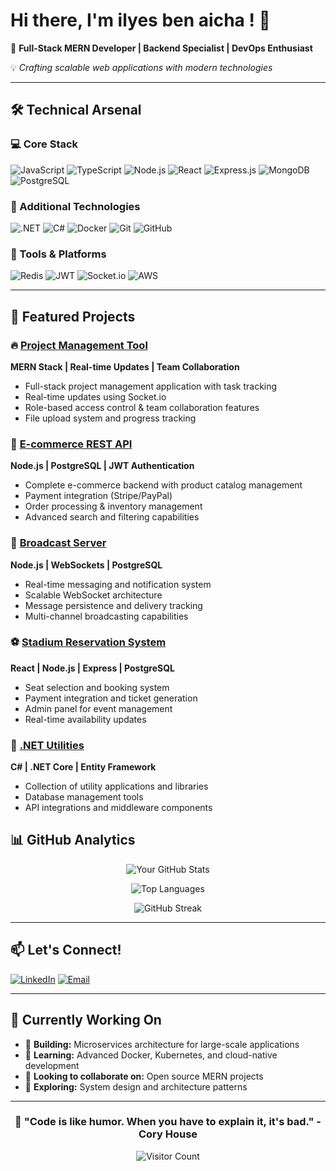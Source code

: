 # Hi there, I'm ilyes ben aicha ! 👋

🚀 **Full-Stack MERN Developer | Backend Specialist | DevOps Enthusiast**

💡 *Crafting scalable web applications with modern technologies*

---

## 🛠️ Technical Arsenal

### 💻 Core Stack
![JavaScript](https://img.shields.io/badge/-JavaScript-F7DF1E?style=for-the-badge&logo=javascript&logoColor=black)
![TypeScript](https://img.shields.io/badge/-TypeScript-3178C6?style=for-the-badge&logo=typescript&logoColor=white)
![Node.js](https://img.shields.io/badge/-Node.js-339933?style=for-the-badge&logo=node.js&logoColor=white)
![React](https://img.shields.io/badge/-React-61DAFB?style=for-the-badge&logo=react&logoColor=black)
![Express.js](https://img.shields.io/badge/-Express.js-000000?style=for-the-badge&logo=express&logoColor=white)
![MongoDB](https://img.shields.io/badge/-MongoDB-47A248?style=for-the-badge&logo=mongodb&logoColor=white)
![PostgreSQL](https://img.shields.io/badge/-PostgreSQL-336791?style=for-the-badge&logo=postgresql&logoColor=white)

### 🎯 Additional Technologies
![.NET](https://img.shields.io/badge/-.NET-512BD4?style=for-the-badge&logo=dotnet&logoColor=white)
![C#](https://img.shields.io/badge/-C%23-239120?style=for-the-badge&logo=c-sharp&logoColor=white)
![Docker](https://img.shields.io/badge/-Docker-2496ED?style=for-the-badge&logo=docker&logoColor=white)
![Git](https://img.shields.io/badge/-Git-F05032?style=for-the-badge&logo=git&logoColor=white)
![GitHub](https://img.shields.io/badge/-GitHub-181717?style=for-the-badge&logo=github&logoColor=white)

### 🔧 Tools & Platforms
![Redis](https://img.shields.io/badge/-Redis-DC382D?style=for-the-badge&logo=redis&logoColor=white)
![JWT](https://img.shields.io/badge/-JWT-000000?style=for-the-badge&logo=json-web-tokens&logoColor=white)
![Socket.io](https://img.shields.io/badge/-Socket.io-010101?style=for-the-badge&logo=socket.io&logoColor=white)
![AWS](https://img.shields.io/badge/-AWS-232F3E?style=for-the-badge&logo=amazon-aws&logoColor=white)

---

## 🚀 Featured Projects

### 🔥 [Project Management Tool](https://github.com/ilyesbenaicha/project-management-tool)
**MERN Stack | Real-time Updates | Team Collaboration**
- Full-stack project management application with task tracking
- Real-time updates using Socket.io
- Role-based access control & team collaboration features
- File upload system and progress tracking

### 🛒 [E-commerce REST API](https://github.com/ilyesbenaicha/ecommerce-api)
**Node.js | PostgreSQL | JWT Authentication**
- Complete e-commerce backend with product catalog management
- Payment integration (Stripe/PayPal)
- Order processing & inventory management
- Advanced search and filtering capabilities

### 📡 [Broadcast Server](https://github.com/ilyesbenaicha/broadcast-server)
**Node.js | WebSockets | PostgreSQL**
- Real-time messaging and notification system
- Scalable WebSocket architecture
- Message persistence and delivery tracking
- Multi-channel broadcasting capabilities

### ⚽ [Stadium Reservation System](https://github.com/ilyesbenaicha/stadium-booking)
**React | Node.js | Express | PostgreSQL**
- Seat selection and booking system
- Payment integration and ticket generation
- Admin panel for event management
- Real-time availability updates

### 🔧 [.NET Utilities](https://github.com/ilyesbenaicha/dotnet-utilities)
**C# | .NET Core | Entity Framework**
- Collection of utility applications and libraries
- Database management tools
- API integrations and middleware components




## 📊 GitHub Analytics

<div align="center">

![Your GitHub Stats](https://github-readme-stats.vercel.app/api?username=ilyesbenaicha&show_icons=true&hide_border=true&theme=radical&hide=prs&count_private=true)

![Top Languages](https://github-readme-stats.vercel.app/api/top-langs/?username=ilyesbenaicha&layout=compact&theme=radical&hide_border=true)

![GitHub Streak](https://github-readme-streak-stats.herokuapp.com/?user=ilyesbenaicha&theme=radical&hide_border=true)

</div>

---


## 📫 Let's Connect!

[![LinkedIn](https://img.shields.io/badge/-LinkedIn-0077B5?style=for-the-badge&logo=linkedin&logoColor=white)](https://linkedin.com/in/ilyesbenaicha)
[![Email](https://img.shields.io/badge/-Email-D14836?style=for-the-badge&logo=gmail&logoColor=white)](mailto:ilyesbenaicha09@gmail.com)


---

## 💼 Currently Working On

- 🔭 **Building:** Microservices architecture for large-scale applications
- 🌱 **Learning:** Advanced Docker, Kubernetes, and cloud-native development
- 👯 **Looking to collaborate on:** Open source MERN projects
- 🤔 **Exploring:** System design and architecture patterns

---

<div align="center">

### 🎯 "Code is like humor. When you have to explain it, it's bad." - Cory House

![Visitor Count](https://komarev.com/ghpvc/?username=ilyesbenaicha&color=blueviolet&style=for-the-badge)

</div>
